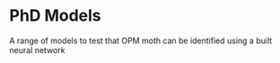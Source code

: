 # PhD Models
A range of models to test that OPM moth can be identified using a built neural network
